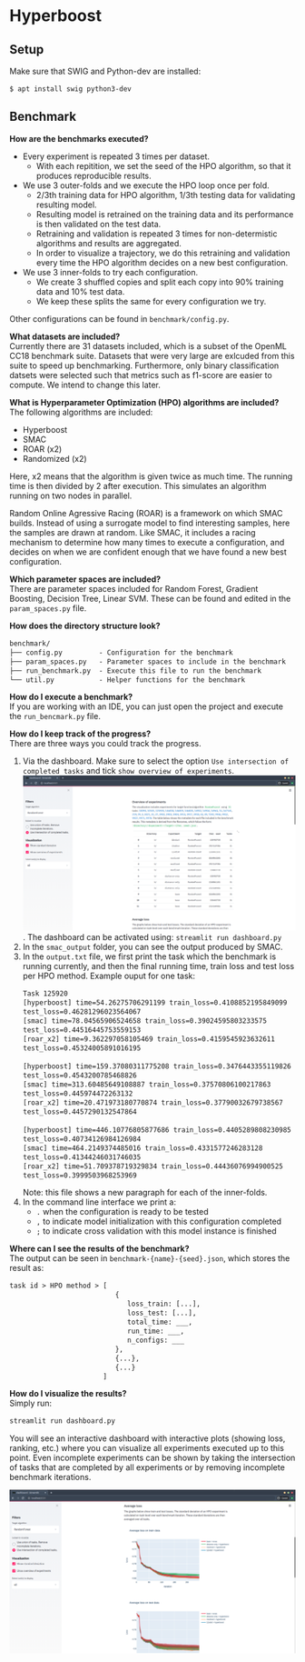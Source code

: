 # Hyperboost

## Setup
Make sure that SWIG and Python-dev are installed:
```
$ apt install swig python3-dev
```


## Benchmark

**How are the benchmarks executed?**

- Every experiment is repeated 3 times per dataset. 
    - With each repitition, we set the seed of the HPO algorithm, so that it produces reproducible results.
- We use 3 outer-folds and we execute the HPO loop once per fold.
    - 2/3th training data for HPO algorithm, 1/3th testing data for validating resulting model.
    - Resulting model is retrained on the training data and its performance is then validated on the test data.
    - Retraining and validation is repeated 3 times for non-determistic algorithms and results are aggregated.
    - In order to visualize a trajectory, we do this retraining and validation every time the HPO algorithm decides on a new best configuration. 
- We use 3 inner-folds to try each configuration.
    - We create 3 shuffled copies and split each copy into 90% training data and 10% test data.
    - We keep these splits the same for every configuration we try.
    
Other configurations can be found in `benchmark/config.py`.

**What datasets are included?**    
Currently there are 31 datasets included, which is a subset of the OpenML CC18 benchmark suite.
Datasets that were very large are exlcuded from this suite to speed up benchmarking. 
Furthermore, only binary classification datsets were selected such that metrics such as f1-score are easier to compute.
We intend to change this later.


**What is Hyperparameter Optimization (HPO) algorithms are included?**    
The following algorithms are included:
- Hyperboost
- SMAC
- ROAR (x2)
- Randomized (x2)

Here, x2 means that the algorithm is given twice as much time. 
The running time is then divided by 2 after execution. This simulates an algorithm running on two nodes in parallel.

Random Online Agressive Racing (ROAR) is a framework on which SMAC builds.
Instead of using a surrogate model to find interesting samples, here the samples are drawn at random. 
Like SMAC, it includes a racing mechanism to determine how many times to execute a configuration, and decides on when we are confident enough that we have found a new best configuration.   

**Which parameter spaces are included?**   
There are parameter spaces included for Random Forest, Gradient Boosting, Decision Tree, Linear SVM.
These can be found and edited in the `param_spaces.py` file.


**How does the directory structure look?** 

``` 
benchmark/
├── config.py         - Configuration for the benchmark
├── param_spaces.py   - Parameter spaces to include in the benchmark
├── run_benchmark.py  - Execute this file to run the benchmark
└── util.py           - Helper functions for the benchmark
```

**How do I execute a benchmark?**    
If you are working with an IDE, you can just open the project and execute the `run_bencmark.py` file.

**How do I keep track of the progress?**   
There are three ways you could track the progress.

1. Via the dashboard. Make sure to select the option `Use intersection of completed tasks` and tick `show overview of experiments`.
![](pictures/overview.png). The dashboard can be activated using: ```streamlit run dashboard.py```
2. In the `smac_output` folder, you can see the output produced by SMAC. 
3. In the `output.txt` file, we first print the task which the benchmark is running currently, and then the final 
running time, train loss and test loss per HPO method. Example ouput for one task:
    ```text
    Task 125920
    [hyperboost] time=54.26275706291199 train_loss=0.4108852195849099 test_loss=0.46281296023564067
    [smac] time=78.04565906524658 train_loss=0.39024595803233575 test_loss=0.44516445753559153
    [roar_x2] time=9.362297058105469 train_loss=0.4159545923632611 test_loss=0.45324005891016195
    
    [hyperboost] time=159.37080311775208 train_loss=0.3476443355119826 test_loss=0.4543200785468826
    [smac] time=313.60485649108887 train_loss=0.37570806100217863 test_loss=0.445974472263132
    [roar_x2] time=20.471973180770874 train_loss=0.37790032679738567 test_loss=0.4457290132547864
    
    [hyperboost] time=446.10776805877686 train_loss=0.4405289808230985 test_loss=0.40734126984126984
    [smac] time=464.2149374485016 train_loss=0.4331577246283128 test_loss=0.41344246031746035
    [roar_x2] time=51.709378719329834 train_loss=0.44436076994900525 test_loss=0.3999503968253969
    ```  
    Note: this file shows a new paragraph for each of the inner-folds.
4. In the command line interface we print a:
   - `.` when the configuration is ready to be tested
   - `,` to indicate model initialization with this configuration completed
   - `;` to indicate cross validation with this model instance is finished

**Where can I see the results of the benchmark?**   
The output can be seen in `benchmark-{name}-{seed}.json`, which stores the result as:
```
task id > HPO method > [
                          {
                             loss_train: [...],
                             loss_test: [...],
                             total_time: ___,
                             run_time: ___,
                             n_configs: ___
                          },
                          {...},
                          {...}
                       ]
```

**How do I visualize the results?**    
Simply run:
```bash
streamlit run dashboard.py
```
You will see an interactive dashboard with interactive plots (showing loss, ranking, etc.) where you can visualize all experiments executed 
up to this point. Even incomplete experiments can be shown by taking the intersection of tasks that are completed by all experiments
or by removing incomplete benchmark iterations.

![](pictures/dashboard.png)
